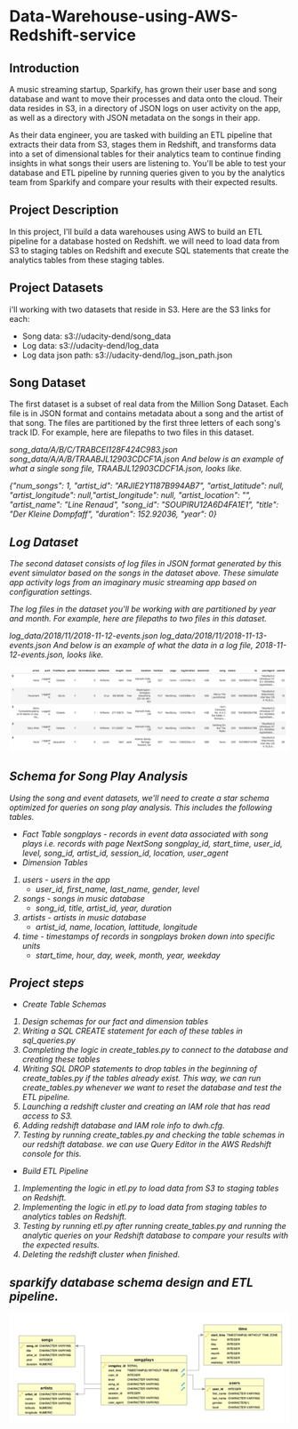 # Data-Warehouse-using-AWS-Redshift-service

## Introduction
A music streaming startup, Sparkify, has grown their user base and song database and want to move their processes and data onto the cloud. Their data resides in S3, in a directory of JSON logs on user activity on the app, as well as a directory with JSON metadata on the songs in their app.

As their data engineer, you are tasked with building an ETL pipeline that extracts their data from S3, stages them in Redshift, and transforms data into a set of dimensional tables for their analytics team to continue finding insights in what songs their users are listening to. You'll be able to test your database and ETL pipeline by running queries given to you by the analytics team from Sparkify and compare your results with their expected results.

## Project Description
In this project, I'll build a  data warehouses using AWS to build an ETL pipeline for a database hosted on Redshift. we will need to load data from S3 to staging tables on Redshift and execute SQL statements that create the analytics tables from these staging tables.

## Project Datasets
i'll working with two datasets that reside in S3. Here are the S3 links for each:

- Song data: s3://udacity-dend/song_data
- Log data: s3://udacity-dend/log_data
- Log data json path: s3://udacity-dend/log_json_path.json

## Song Dataset
The first dataset is a subset of real data from the Million Song Dataset. Each file is in JSON format and contains metadata about a song and the artist of that song. The files are partitioned by the first three letters of each song's track ID. For example, here are filepaths to two files in this dataset.

<em>song_data/A/B/C/TRABCEI128F424C983.json<em>
<em>song_data/A/A/B/TRAABJL12903CDCF1A.json<em>
And below is an example of what a single song file, <em>TRAABJL12903CDCF1A.json<em>, looks like.

<em>{"num_songs": 1, "artist_id": "ARJIE2Y1187B994AB7", "artist_latitude": null, "artist_longitude": null,"artist_longitude": null, "artist_location": "", "artist_name": "Line Renaud", "song_id": "SOUPIRU12A6D4FA1E1", "title": "Der Kleine Dompfaff", "duration": 152.92036, "year": 0}<em>



## Log Dataset
The second dataset consists of log files in JSON format generated by this event simulator based on the songs in the dataset above. These simulate app activity logs from an imaginary music streaming app based on configuration settings.

The log files in the dataset you'll be working with are partitioned by year and month. For example, here are filepaths to two files in this dataset.

<em>log_data/2018/11/2018-11-12-events.json<em>
<em>log_data/2018/11/2018-11-13-events.json<em>
And below is an example of what the data in a log file, 2018-11-12-events.json, looks like.

![](Data/log-data.png)

## Schema for Song Play Analysis
Using the song and event datasets, we'll need to create a star schema optimized for queries on song play analysis. This includes the following tables.

- Fact Table
songplays - records in event data associated with song plays i.e. records with page NextSong
songplay_id, start_time, user_id, level, song_id, artist_id, session_id, location, user_agent
- Dimension Tables
1. users - users in the app
    - user_id, first_name, last_name, gender, level
2. songs - songs in music database
    - song_id, title, artist_id, year, duration
3. artists - artists in music database
    - artist_id, name, location, lattitude, longitude
4. time - timestamps of records in songplays broken down into specific units
    - start_time, hour, day, week, month, year, weekday

## Project steps
  
- Create Table Schemas
1. Design schemas for our fact and dimension tables
2. Writing a SQL CREATE statement for each of these tables in sql_queries.py
3. Completing the logic in create_tables.py to connect to the database and creating these tables
4. Writing SQL DROP statements to drop tables in the beginning of create_tables.py if the tables already exist. This way, we can run create_tables.py whenever we want to reset the database and test the ETL pipeline.
5. Launching a redshift cluster and creating an IAM role that has read access to S3.
6. Adding redshift database and IAM role info to dwh.cfg.
7. Testing by running create_tables.py and checking the table schemas in our redshift database. we can use Query Editor in the AWS Redshift console for this.
  
- Build ETL Pipeline
1. Implementing the logic in etl.py to load data from S3 to staging tables on Redshift.
2. Implementing the logic in etl.py to load data from staging tables to analytics tables on Redshift.
3. Testing by running etl.py after running create_tables.py and running the analytic queries on your Redshift database to compare your results with the expected results.
4. Deleting the redshift cluster when finished.
    
    
##  sparkify database schema design and ETL pipeline.
![](Data/Song_ERD.png)    
